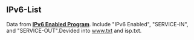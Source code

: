 ## IPv6-List

Data from [**IPv6 Enabled Program**](http://www.ipv6forum.com/ipv6_enabled/ipv6_enable.php). Include "IPv6 Enabled", "SERVICE-IN", and "SERVICE-OUT".Devided into www.txt and isp.txt.